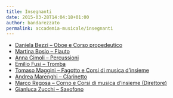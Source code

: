 ```yaml
---
title: Insegnanti
date: 2015-03-28T14:04:18+01:00
author: bandarezzato
permalink: accademia-musicale/insegnanti
---
```

<div class="menu-insegnanti-container">
  <ul id="short_menu_6129e06d8d6da" class="shortcode_menu insegnanti wpsm-menu wpsm-vertical menu_enhance  ">
    <li id="menu-item-102" class="menu-item menu-item-type-post_type menu-item-object-page menu-item-102">
      <a href="http://www.bandacomunalerezzato.it/accademia-musicale/insegnanti/daniela-bezzi-oboe/">Daniela Bezzi – Oboe e Corso propedeutico</a>
    </li>
    <li id="menu-item-103" class="menu-item menu-item-type-post_type menu-item-object-page menu-item-103">
      <a href="http://www.bandacomunalerezzato.it/accademia-musicale/insegnanti/alice-mafessoni-flauto/">Martina Bosio – Flauto</a>
    </li>
    <li id="menu-item-101" class="menu-item menu-item-type-post_type menu-item-object-page menu-item-101">
      <a href="http://www.bandacomunalerezzato.it/accademia-musicale/insegnanti/davide-sottini-percussioni/">Anna Cimoli – Percussioni</a>
    </li>
    <li id="menu-item-100" class="menu-item menu-item-type-post_type menu-item-object-page menu-item-100">
      <a href="http://www.bandacomunalerezzato.it/accademia-musicale/insegnanti/emilio-fusi-tromba/">Emilio Fusi – Tromba</a>
    </li>
    <li id="menu-item-94" class="menu-item menu-item-type-post_type menu-item-object-page menu-item-94">
      <a href="http://www.bandacomunalerezzato.it/accademia-musicale/insegnanti/tomaso-maggini-fagottomusica-dinsieme-propedeutica/">Tomaso Maggini &#8211; Fagotto e Corsi di musica d&#8217;insieme</a>
    </li>
    <li id="menu-item-655" class="menu-item menu-item-type-post_type menu-item-object-page menu-item-655">
      <a href="http://www.bandacomunalerezzato.it/accademia-musicale/insegnanti/davide-sabbadin-clarinetto/">Andrea Marenghi – Clarinetto</a>
    </li>
    <li id="menu-item-99" class="menu-item menu-item-type-post_type menu-item-object-page menu-item-99">
      <a href="http://www.bandacomunalerezzato.it/accademia-musicale/insegnanti/francesca-terzi-cornocorsi-propedeutici/">Marco Regosa – Corno e Corsi di musica d&#8217;insieme (Direttore)</a>
    </li>
    <li id="menu-item-98" class="menu-item menu-item-type-post_type menu-item-object-page menu-item-98">
      <a href="http://www.bandacomunalerezzato.it/accademia-musicale/insegnanti/gianluca-zucchi-saxofono/">Gianluca Zucchi – Saxofono</a>
    </li>
  </ul>
</div>

<div class="clear">
</div>